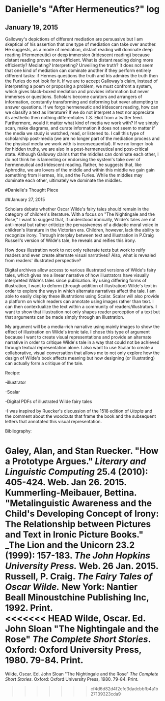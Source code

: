 # Danielle's "After Hermeneutics?" log
## January 19, 2015 
Galloway's depictions of different mediation are persuasive but I am skeptical of his assertion that one type of mediation can take over another. He suggests, as a mode of mediation, distant reading will dominate deep reading (Hermeneutic) or deep immersion (iridescent reading) because distant reading proves more efficient. What is distant reading doing more efficiently? Mediating? Interpreting? Unveiling the truth? It does not seem that one kind of mediation can dominate another if they perform entirely different tasks: if Hermes questions the truth and Iris admires the truth then the Furies do not look for it. If we are to accept Galloway's claim, instead of interpreting a poem or proposing a problem, we must confront a system, which gives black-boxed mediation and provides information but never immerses or questions. Scholars become curators and arrangers of information, constantly transforming and deforming but never attempting to answer questions. If we forgo hermeneutic and iridescent reading, how can we classify a text as literature? If we do not interpret a text nor appreciate its aesthetic then nothing differentiates T.S. Eliot from a twitter feed. Furthermore, would it matter what kind of media we work with? If we simply scan, make diagrams, and curate information it does not seem to matter if the media we study is watched, read, or listened to. I call this type of scholarship post-media (we are no longer part of the mediation process and the physical media we work with is inconsequential). If we no longer look for hidden truths, we are also in a post-hermeneutical and post-critical state. Although Galloway claims that the middles can dominate each other, I do not think he is lamenting or endorsing the system's take over of hermeneutical and iridescent reading. Rather, he suggests that, like Aphrodite, we are lovers of the middle and within this middle we gain gain something from Hermes, Iris, and the Furies. While the middles may dominate each other, ultimately we dominate the middles. 

#Danielle's Thought Piece

##January 27, 2015

Scholars debate whether Oscar Wilde's fairy tales should remain in the category of children's literature. With a focus on "The Nightingale and the Rose," I want to suggest that, if understood ironically, Wilde's tales are not anti-moral but rather criticize the pervasiveness of a didactic moral voice in children's literature in the Victorian era. Children, however, lack the ability to recognize irony. Through interplay between text and illustration in P.Craig Russell's version of Wilde's tale, he reveals and reifies this irony.

How does illustration work to not only reiterate texts but work to reify readers and even create alternate visual narratives? Also, what is revealed from readers' illustrated perspective?

Digital archives allow access to various illustrated versions of Wilde's fairy tales, which gives me a linear narrative of how illustrators have visually interpreted Wilde's tales since publication. By using differing forms of illustration, I want to deform (through addition of illustration) Wilde's text in order to explore the ways in which alternate narratives affect the tale. I am able to easily display these illustrations using Scalar. Scalar will also provide a platform on which readers can annotate using images rather than text. I can then contextualize the text within a community of readers/illustrators. I want to show that illustration not only shapes reader perception of a text but that arguments can be made simply through an illustration. 

My argument will be a media-rich narrative using mainly images to show the effect of illustration on Wilde's ironic tale. I chose this type of argument because I want to create visual representations and provide an alternate narrative in order to critique Wilde's tale in a way that could not be achieved through textual representation alone. I also want to use Scalar to create a collaborative, visual conversation that allows me to not only explore how the design of Wilde's book affects meaning but how designing (or illustrating) can actually form a critique of the tale.

Recipe:

-illustrator 

-Scalar 

-Digital PDFs of illustrated Wilde fairy tales

-I was inspired by Ruecker's discussion of the 1518 edition of _Utopia_ and the comment about the woodcuts that frame the book and the subsequent letters that annotated this visual representation. 

Bibliography:

Galey, Alan, and Stan Ruecker. "How a Prototype Argues." _Literary and Linguistic Computing_ 25.4 (2010): 405-424. Web. Jan 26. 2015. 
Kummerling-Meibauer, Bettina. "Metalinguistic Awareness and the Child's Developing Concept of Irony: The Relationship between Pictures and Text in Ironic Picture Books." _The Lion and the Unicorn 23.2 (1999): 157-183. _The John Hopkins University Press._ Web. 26 Jan. 2015. 
Russell, P. Craig. _The Fairy Tales of Oscar Wilde._ New York: Nantier Beall Minoustchine Publishing Inc, 1992. Print.  
<<<<<<< HEAD
Wilde, Oscar. Ed. John Sloan "The Nightingale and the Rose" _The Complete Short Stories_. Oxford: Oxford University Press, 1980. 79-84. Print. 
=======
Wilde, Oscar. Ed. John Sloan "The Nightingale and the Rose" _The Complete Short Stories_. Oxford: Oxford University Press, 1980. 79-84. Print. 
>>>>>>> cf4d6d82d4f2cfe3dadcbbfb4a1b27139323cda9

